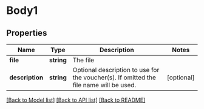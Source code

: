 # Body1

## Properties
Name | Type | Description | Notes
------------ | ------------- | ------------- | -------------
**file** | **string** | The file | 
**description** | **string** | Optional description to use for the voucher(s). If omitted the file name will be used. | [optional] 

[[Back to Model list]](../../README.md#documentation-for-models) [[Back to API list]](../../README.md#documentation-for-api-endpoints) [[Back to README]](../../README.md)

